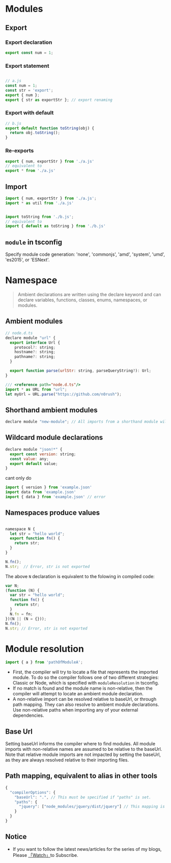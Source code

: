 # Modules

## Export 

### Export declaration

```javascript
export const num = 1;
```

### Export statement

```javascript

// a.js
const num = 1;
const str = 'export';
export { num };
export { str as exportStr }; // export renaming
```

### Export with default

```javascript
// b.js
export default function toString(obj) {
  return obj.toString();
}
```

### Re-exports

```javascript
export { num, exportStr } from './a.js'
// equivalent to 
export * from './a.js'
```

## Import 

```javascript
import { num, exportStr } from './a.js';
import * as util from './a.js'


import toString from './b.js';
// equivalent to
import { default as toString } from './b.js'
```

## `module` in tsconfig

Specify module code generation: 'none', 'commonjs', 'amd', 'system', 'umd', 'es2015', or 'ESNext'.

# Namespace

> Ambient declarations are written using the declare keyword and can declare variables, functions, classes, enums, namespaces, or modules.

## Ambient modules

```javascript
// node.d.ts
declare module "url" {
  export interface Url {
    protocol?: string;
    hostname?: string;
    pathname?: string;
  }

  export function parse(urlStr: string, parseQueryString?): Url;
}
```

```javascript
/// <reference path="node.d.ts"/>
import * as URL from "url";
let myUrl = URL.parse("https://github.com/n0rush");
```

## Shorthand ambient modules

```javascript
declare module "new-module"; // All imports from a shorthand module will have the any type.
```

## Wildcard module declarations

```javascript
declare module "json!*" {
  export const version: string;
  const value: any;
  export default value;
}
```

cant only do

```javascript
import { version } from 'example.json'
import data from 'example.json'
import { data } from 'example.json' // error 
```

## Namespaces produce values

```javascript

namespace N {
  let str = "hello world";
  export function fn() {
    return str;
  }
}

N.fn();
N.str;  // Error, str is not exported
```

The above `N` declaration is equivalent to the folowing in compiled code:

```javascript
var N;
(function (N) {
  var str = "hello world";
  function fn() {
    return str;
  }
  N.fn = fn;
})(N || (N = {}));
N.fn();
N.str; // Error, str is not exported
```


# Module resolution

```javascript
import { a } from 'pathOfModuleA';
```

* First, the compiler will try to locate a file that represents the imported module. To do so the compiler follows one of two different strategies: Classic or Node, which is specified with `moduleResolution` in tsconfig.
* If no match is found and the module name is non-relative, then the compiler will attempt to locate an ambient module declaration. 
* A non-relative import can be resolved relative to baseUrl, or through path mapping. They can also resolve to ambient module declarations. Use non-relative paths when importing any of your external dependencies.

## Base Url

Setting baseUrl informs the compiler where to find modules. All module imports with non-relative names are assumed to be relative to the baseUrl. Note that relative module imports are not impacted by setting the baseUrl, as they are always resolved relative to their importing files.

## Path mapping, equivalent to alias in other tools

```javascript
{
  "compilerOptions": {
    "baseUrl": ".", // This must be specified if "paths" is set.
    "paths": {
      "jquery": ["node_modules/jquery/dist/jquery"] // This mapping is relative to "baseUrl"
    }
  }
}
```

## Notice

* If you want to follow the latest news/articles for the series of my blogs, Please [「Watch」](https://github.com/n0ruSh/blogs/)to Subscribe.
